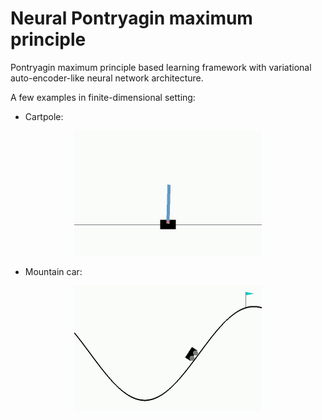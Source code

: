 # Neural Pontryagin maximum principle
Pontryagin maximum principle based learning framework with variational auto-encoder-like neural network architecture.

A few examples in finite-dimensional setting:

* Cartpole:
<p align="center">
<img src="videos/gif/test_cartpole.gif" width="300" height="200"/>
</p>

* Mountain car:
<p align="center">
<img src="videos/gif/test_mountain_car.gif" width="300" height="200"/>
</p>